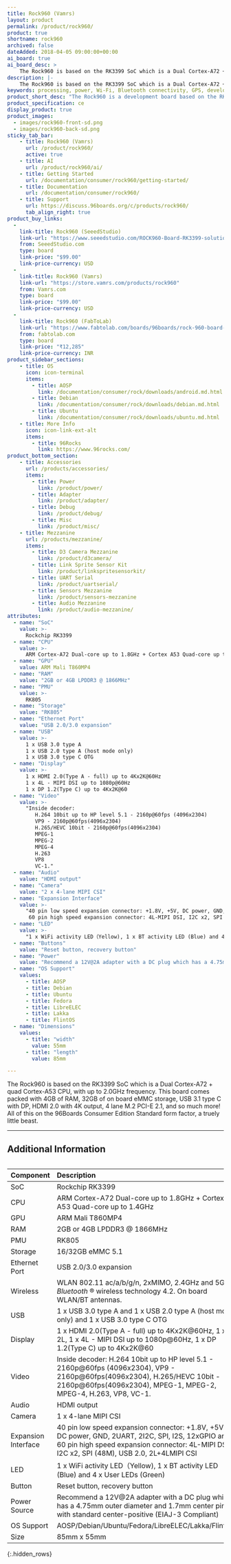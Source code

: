 ```yaml
---
title: Rock960 (Vamrs)
layout: product
permalink: /product/rock960/
product: true
shortname: rock960
archived: false
dateAdded: 2018-04-05 09:00:00+00:00
ai_board: true
ai_board_desc: >
    The Rock960 is based on the RK3399 SoC which is a Dual Cortex-A72 + quad Cortex-A53 CPU, with up to 2.0GHz frequency.
description: |-
    The Rock960 is based on the RK3399 SoC which is a Dual Cortex-A72 + quad Cortex-A53 CPU, with up to 2.0GHz frequency. This board comes packed with 4GB of RAM, 32GB of on board eMMC storage, USB 3.1 type C with DP, HDMI 2.0 with 4K output, 4 lane M.2 PCI-E 2.1, and so much more! All of this on the 96Boards Consumer Edition Standard form factor, a truely little beast.
keywords: processing, power, Wi-Fi, Bluetooth connectivity, GPS, development, board, rockchip, rk3399, processor, low cost, Product, Development, Platform, arm
product_short_desc: "The Rock960 is a development board based on the RK3399 SoC"
product_specification: ce
display_product: true
product_images:
  - images/rock960-front-sd.png
  - images/rock960-back-sd.png
sticky_tab_bar:
    - title: Rock960 (Vamrs)
      url: /product/rock960/
      active: true
    - title: AI
      url: /product/rock960/ai/
    - title: Getting Started
      url: /documentation/consumer/rock960/getting-started/
    - title: Documentation
      url: /documentation/consumer/rock960/
    - title: Support
      url: https://discuss.96boards.org/c/products/rock960/
      tab_align_right: true
product_buy_links:
  -
    link-title: Rock960 (SeeedStudio)
    link-url: "https://www.seeedstudio.com/ROCK960-Board-RK3399-solution-2G-Version-p-3036.html"
    from: SeeedStudio.com
    type: board
    link-price: "$99.00"
    link-price-currency: USD
  -
    link-title: Rock960 (Vamrs)
    link-url: "https://store.vamrs.com/products/rock960"
    from: Vamrs.com
    type: board
    link-price: "$99.00"
    link-price-currency: USD
  -
    link-title: Rock960 (FabToLab)
    link-url: "https://www.fabtolab.com/boards/96boards/rock-960-board-rk3399"
    from: fabtolab.com
    type: board
    link-price: "₹12,285"
    link-price-currency: INR
product_sidebar_sections:
    - title: OS
      icon: icon-terminal
      items:
        - title: AOSP
          link: /documentation/consumer/rock/downloads/android.md.html
        - title: Debian
          link: /documentation/consumer/rock/downloads/debian.md.html
        - title: Ubuntu
          link: /documentation/consumer/rock/downloads/ubuntu.md.html
    - title: More Info
      icon: icon-link-ext-alt
      items:
        - title: 96Rocks
          link: https://www.96rocks.com/
product_bottom_section:
    - title: Accessories
      url: /products/accessories/
      items:
        - title: Power
          link: /product/power/
        - title: Adapter
          link: /product/adapter/
        - title: Debug
          link: /product/debug/
        - title: Misc
          link: /product/misc/
    - title: Mezzanine
      url: /products/mezzanine/
      items:
        - title: D3 Camera Mezzanine
          link: /product/d3camera/
        - title: Link Sprite Sensor Kit
          link: /product/linkspritesensorkit/
        - title: UART Serial
          link: /product/uartserial/
        - title: Sensors Mezzanine
          link: /product/sensors-mezzanine
        - title: Audio Mezzanine
          link: /product/audio-mezzanine/
attributes:
  - name: "SoC"
    value: >-
      Rockchip RK3399
  - name: "CPU"
    value: >-
      ARM Cortex-A72 Dual-core up to 1.8GHz + Cortex A53 Quad-core up to 1.4GHz
  - name: "GPU"
    value: ARM Mali T860MP4
  - name: "RAM"
    value: "2GB or 4GB LPDDR3 @ 1866MHz"
  - name: "PMU"
    value: >-
      RK805
  - name: "Storage"
    value: "RK805"
  - name: "Ethernet Port"
    value: "USB 2.0/3.0 expansion"
  - name: "USB"
    value: >-
      1 x USB 3.0 type A
      1 x USB 2.0 type A (host mode only)
      1 x USB 3.0 type C OTG
  - name: "Display"
    value: >-
      1 x HDMI 2.0(Type A - full) up to 4Kx2K@60Hz
      1 x 4L - MIPI DSI up to 1080p@60Hz
      1 x DP 1.2(Type C) up to 4Kx2K@60
  - name: "Video"
    value: >-
      "Inside decoder:
         H.264 10bit up to HP level 5.1 - 2160p@60fps (4096x2304)
         VP9 - 2160p@60fps(4096x2304)
         H.265/HEVC 10bit - 2160p@60fps(4096x2304)
         MPEG-1
         MPEG-2
         MPEG-4
         H.263
         VP8
         VC-1."
  - name: "Audio"
    value: "HDMI output"
  - name: "Camera"
    value: "2 x 4-lane MIPI CSI"
  - name: "Expansion Interface"
    value: >-
      "40 pin low speed expansion connector: +1.8V, +5V, DC power, GND, 2UART, 2I2C, SPI, I2S, 12xGPIO
       60 pin high speed expansion connector: 4L-MIPI DSI, I2C x2, SPI (48M), USB 2.0, 2L+4LMIPI CSI"
  - name: "LED"
    value: >-
      "1 x WiFi activity LED（Yellow), 1 x BT activity LED (Blue) and 4 x User LEDs (Green)"
  - name: "Buttons"
    value: "Reset button, recovery button"
  - name: "Power"
    value: "Recommend a 12V@2A adapter with a DC plug which has a 4.75mm outer diameter and 1.7mm center pin with standard center-positive (EIAJ-3 Compliant)"
  - name: "OS Support"
    values:
      - title: AOSP
      - title: Debian
      - title: Ubuntu
      - title: Fedora
      - title: LibreELEC
      - title: Lakka
      - title: FlintOS
  - name: "Dimensions"
    values:
      - title: "width"
        value: 55mm
      - title: "length"
        value: 85mm

---
```

The Rock960 is based on the RK3399 SoC which is a Dual Cortex-A72 + quad Cortex-A53 CPU, with up to 2.0GHz frequency. This board comes packed with 4GB of RAM, 32GB of on board eMMC storage, USB 3.1 type C with DP, HDMI 2.0 with 4K output, 4 lane M.2 PCI-E 2.1, and so much more! All of this on the 96Boards Consumer Edition Standard form factor, a truely little beast.

***

## Additional Information
<div style="overflow-x:scroll;" markdown="1">

| Component           | Description                              |
| :------------------ | :--------------------------------------- |
| SoC                 | Rockchip RK3399                          |
| CPU                 | ARM Cortex-A72 Dual-core up to 1.8GHz + Cortex A53 Quad-core up to 1.4GHz |
| GPU                 | ARM Mali T860MP4                         |
| RAM                 | 2GB or 4GB LPDDR3 @ 1866MHz              |
| PMU                 | RK805                                    |
| Storage             | 16/32GB eMMC 5.1                         |
| Ethernet Port       | USB 2.0/3.0 expansion                    |
| Wireless            | WLAN 802.11 ac/a/b/g/n, 2xMIMO, 2.4GHz and 5Ghz, _Bluetooth_ ® wireless technology 4.2. On board WLAN/BT antennas. |
| USB                 | 1 x USB 3.0 type A and 1 x USB 2.0 type A (host mode only) and 1 x USB 3.0 type C OTG |
| Display             | 1 x HDMI 2.0(Type A - full) up to 4Kx2K@60Hz, 1 x 2L, 1 x 4L - MIPI DSI up to 1080p@60Hz, 1 x DP 1.2(Type C) up to 4Kx2K@60 |
| Video               | Inside decoder: H.264 10bit up to HP level 5.1 - 2160p@60fps (4096x2304), VP9 - 2160p@60fps(4096x2304), H.265/HEVC 10bit - 2160p@60fps(4096x2304),  MPEG-1, MPEG-2, MPEG-4, H.263, VP8, VC-1. |
| Audio               | HDMI output                              |
| Camera              | 1 x 4-lane MIPI CSI                      |
| Expansion Interface | 40 pin low speed expansion connector: +1.8V, +5V, DC power, GND, 2UART, 2I2C, SPI, I2S, 12xGPIO and 60 pin high speed expansion connector: 4L-MIPI DSI, I2C x2, SPI (48M), USB 2.0, 2L+4LMIPI CSI |
| LED                 | 1 x WiFi activity LED（Yellow), 1 x BT activity LED (Blue) and 4 x User LEDs (Green) |
| Button              | Reset button, recovery button            |
| Power Source        | Recommend a 12V@2A adapter with a DC plug which has a 4.75mm outer diameter and 1.7mm center pin with standard center-positive (EIAJ-3 Compliant) |
| OS Support          | AOSP/Debian/Ubuntu/Fedora/LibreELEC/Lakka/FlintOS |
| Size                | 85mm x 55mm                              |

{:.hidden_rows}

</div>
